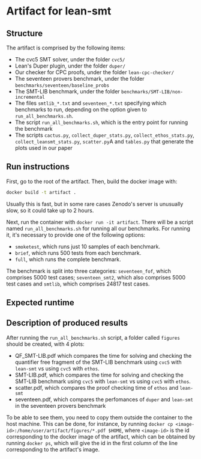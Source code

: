 # Artifact for lean-smt

## Structure

The artifact is comprised by the following items:

- The cvc5 SMT solver, under the folder `cvc5/`
- Lean's Duper plugin, under the folder `duper/`
- Our checker for CPC proofs, under the folder `lean-cpc-checker/`
- The seventeen provers benchmark, under the folder `benchmarks/seventeen/baseline_probs`
- The SMT-LIB benchmark, under the folder `benchmarks/SMT-LIB/non-incremental`
- The files `smtlib_*.txt` and `seventeen_*.txt` specifying which benchmarks to run, depending on the option given to `run_all_benchmarks.sh`.
- The script `run_all_benchmarks.sh`, which is the entry point for running the benchmark
- The scripts `cactus.py`, `collect_duper_stats.py`, `collect_ethos_stats.py`, `collect_leansmt_stats.py`, `scatter.py`A and `tables.py` that generate the plots used in our paper

## Run instructions

First, go to the root of the artifact. Then, build the docker image with:

```bash
docker build -t artifact .
```

Usually this is fast, but in some rare cases Zenodo's server is unusually slow, so it could take up to 2 hours.

Next, run the container with `docker run -it artifact`. There will be a script named `run_all_benchmarks.sh` for running all our benchmarks. For running it, it's necessary to provide one of the following options:

- `smoketest`, which runs just 10 samples of each benchmark.
- `brief`, which runs 500 tests from each benchmark.
- `full`, which runs the complete benchmark.

The benchmark is split into three categories: `seventeen_fof`, which comprises 5000 test cases; `seventeen_smt2`, which also comprises 5000 test cases and `smtlib`, which comprises 24817 test cases.

## Expected runtime

<!-- Abdal please fill here the time it takes to run each version of the script and which hardware you used -->

## Description of produced results

After running the `run_all_benchmarks.sh` script, a folder called `figures` should be created, with 4 plots:
- QF_SMT-LIB.pdf which compares the time for solving and checking the quantifier free fragment of the SMT-LIB benchmark using `cvc5` with `lean-smt` vs using `cvc5` with `ethos`.
- SMT-LIB.pdf, which compares the time for solving and checking the SMT-LIB benchmark using `cvc5` with `lean-smt` vs using `cvc5` with `ethos`.
- scatter.pdf, which compares the proof checking time of `ethos` and `lean-smt`
- seventeen.pdf, which compares the perfomances of `duper` and `lean-smt` in the seventeen provers benchmark

To be able to see them, you need to copy them outside the container to the host machine. This can be done,
for instance, by running `docker cp <image-id>:/home/user/artifact/figures/*.pdf $HOME`, where `<image-id>`
is the id corresponding to the docker image of the artifact, which can be obtained by running
`docker ps`, which will give the id in the first column of the line corresponding to the artifact's image.

<!-- Are all the claims of the paper replicable?  -->

<!-- Reference: https://conferences.i-cav.org/2025/artifact/ -->
